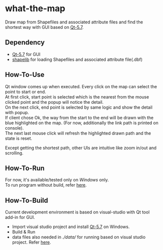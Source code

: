 # what-the-map
Draw map from Shapefiles and associated attribute files and find the shortest way with GUI based on <a href="https://doc.qt.io/qt-5/">Qt-5.7</a>.

## Dependency
- <a href="https://doc.qt.io/qt-5/">Qt-5.7</a> for GUI
- <a href="http://shapelib.maptools.org/">shapelib</a> for loading Shapefiles and associated attribute file(.dbf)

## How-To-Use
Qt window comes up when executed. Every click on the map can select the point to start or end.<br>
At first click, start point is selected which is the nearest from the mouse clicked point and the popup will notice the detail.<br>
On the next click, end point is selected by same logic and show the detail with popup.<br>
If client chose Ok, the way from the start to the end will be drawn with the blue highlighted on the map. (For now, additionally the link path is printed on console).<br>
The next last mouse click will refresh the highlighted drawn path and the state is reset.<br>

Except getting the shortest path, other UIs are intuitive like zoom in/out and scrolling.<br>

## How-To-Run
For now, it's available/tested only on _Windows_ only.<br>
To run program without build, refer [here](deployment/README.md).<br>

## How-To-Build
Current development environment is based on visual-studio with Qt tool add-in for GUI.<br>
- Import visual studio project and install <a href="https://doc.qt.io/qt-5/">Qt-5.7</a> on Windows.
- Build & Run
- data files also needed in _./data/_ for running based on visual studio project. Refer [here](deployment/README.md).
